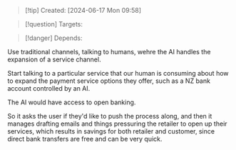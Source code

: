 
>[!tip] Created: [2024-06-17 Mon 09:58]

>[!question] Targets: 

>[!danger] Depends: 

Use traditional channels, talking to humans, wehre the AI handles the expansion of a service channel.

Start talking to a particular service that our human is consuming about how to expand the payment service options they offer, such as a NZ bank account controlled by an AI.

The AI would have access to open banking.  

So it asks the user if they'd like to push the process along, and then it manages drafting emails and things pressuring the retailer to open up their services, which results in savings for both retailer and customer, since direct bank transfers are free and can be very quick.